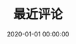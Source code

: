 ---
title: 最近评论
date: 2020-01-01 00:00:00
type: recentcomment
cover: ""
desc: 最近评论
leftend: ""
rightend: ""
---